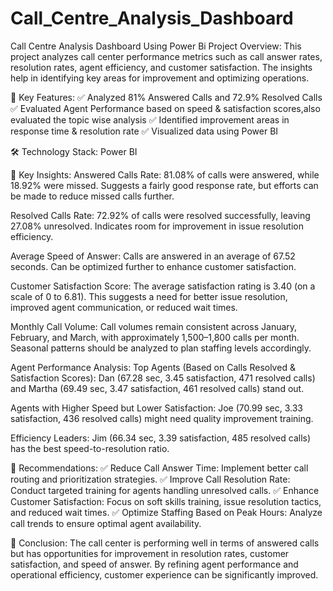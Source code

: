 # Call_Centre_Analysis_Dashboard
Call Centre Analysis Dashboard Using Power Bi 
Project Overview:
This project analyzes call center performance metrics such as call answer rates, resolution rates, agent efficiency, and customer satisfaction. The insights help in identifying key areas for improvement and optimizing operations.

🚀 Key Features:
✅ Analyzed 81% Answered Calls and 72.9% Resolved Calls
✅ Evaluated Agent Performance based on speed & satisfaction scores,also evaluated the topic wise analysis
✅ Identified improvement areas in response time & resolution rate
✅ Visualized data using Power BI

🛠 Technology Stack:
Power BI

🔑 Key Insights:
Answered Calls Rate:
81.08% of calls were answered, while 18.92% were missed.
Suggests a fairly good response rate, but efforts can be made to reduce missed calls further.

Resolved Calls Rate:
72.92% of calls were resolved successfully, leaving 27.08% unresolved.
Indicates room for improvement in issue resolution efficiency.

Average Speed of Answer:
Calls are answered in an average of 67.52 seconds.
Can be optimized further to enhance customer satisfaction.

Customer Satisfaction Score:
The average satisfaction rating is 3.40 (on a scale of 0 to 6.81).
This suggests a need for better issue resolution, improved agent communication, or reduced wait times.

Monthly Call Volume:
Call volumes remain consistent across January, February, and March, with approximately 1,500–1,800 calls per month.
Seasonal patterns should be analyzed to plan staffing levels accordingly.

Agent Performance Analysis:
Top Agents (Based on Calls Resolved & Satisfaction Scores):
Dan (67.28 sec, 3.45 satisfaction, 471 resolved calls) and Martha (69.49 sec, 3.47 satisfaction, 461 resolved calls) stand out.

Agents with Higher Speed but Lower Satisfaction:
Joe (70.99 sec, 3.33 satisfaction, 436 resolved calls) might need quality improvement training.

Efficiency Leaders:
Jim (66.34 sec, 3.39 satisfaction, 485 resolved calls) has the best speed-to-resolution ratio.

📢 Recommendations:
✅ Reduce Call Answer Time: Implement better call routing and prioritization strategies.
✅ Improve Call Resolution Rate: Conduct targeted training for agents handling unresolved calls.
✅ Enhance Customer Satisfaction: Focus on soft skills training, issue resolution tactics, and reduced wait times.
✅ Optimize Staffing Based on Peak Hours: Analyze call trends to ensure optimal agent availability.

🚀 Conclusion:
The call center is performing well in terms of answered calls but has opportunities for improvement in resolution rates, customer satisfaction, and speed of answer. By refining agent performance and operational efficiency, customer experience can be significantly improved.

